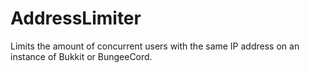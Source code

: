 # AddressLimiter
Limits the amount of concurrent users with the same IP address on an instance of Bukkit or BungeeCord.
